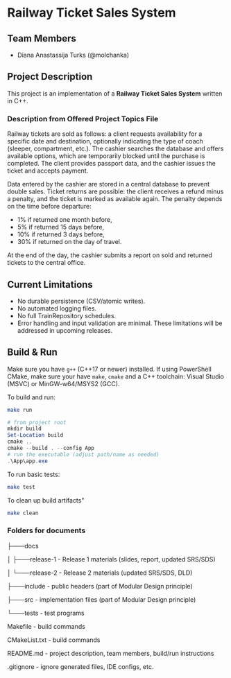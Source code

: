 # Railway Ticket Sales System

## Team Members
- Diana Anastassija Turks (@molchanka)

## Project Description
This project is an implementation of a **Railway Ticket Sales System** written in C++.
### Description from Offered Project Topics File
Railway tickets are sold as follows: a client requests availability for a specific date and destination, optionally indicating the type of coach (sleeper, compartment, etc.). The cashier searches the database and offers available options, which are temporarily blocked until the purchase is completed. The client provides passport data, and the cashier issues the ticket and accepts payment.

Data entered by the cashier are stored in a central database to prevent double sales. Ticket returns are possible: the client receives a refund minus a penalty, and the ticket is marked as available again. The penalty depends on the time before departure:
- 1% if returned one month before,
- 5% if returned 15 days before,
- 10% if returned 3 days before,
- 30% if returned on the day of travel.

At the end of the day, the cashier submits a report on sold and returned tickets to the
central office.

## Current Limitations
- No durable persistence (CSV/atomic writes).
- No automated logging files.
- No full TrainRepository schedules.
- Error handling and input validation are minimal.
These limitations will be addressed in upcoming releases.

## Build & Run
Make sure you have `g++` (C++17 or newer) installed. If using PowerShell CMake, make sure your have `make`, `cmake` and a C++ toolchain: Visual Studio (MSVC) or MinGW-w64/MSYS2 (GCC).

To build and run:
```bash
make run
```
```powershell
# from project root
mkdir build
Set-Location build
cmake ..
cmake --build . --config App
# run the executable (adjust path/name as needed)
.\App\app.exe
```

To run basic tests:
```bash
make test
```

To clean up build artifacts"
```bash
make clean
```

### Folders for documents

├───docs

│   ├───release-1  -  Release 1 materials (slides, report, updated SRS/SDS)

│   └───release-2  -  Release 2 materials (updated SRS/SDS, DLD)

├───include  -  public headers (part of Modular Design principle)

├───src  -  implementation files (part of Modular Design principle)

└───tests  -  test programs

Makefile  -  build commands

CMakeList.txt  -  build commands

README.md  -  project description, team members, build/run instructions

.gitignore  -  ignore generated files, IDE configs, etc.
